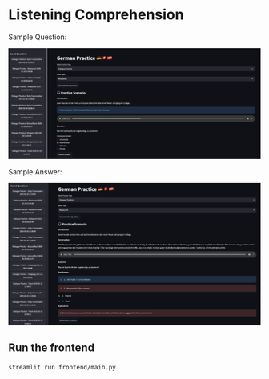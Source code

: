 # Listening Comprehension

Sample Question:

![App Sample Screenshot](frontend/images/Listening%20App%201.png)

Sample Answer:

![App Sample Screenshot](frontend/images/Listening%20App%202.png)

## Run the frontend

```sh
streamlit run frontend/main.py
```
